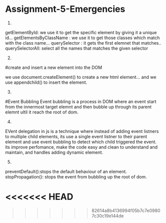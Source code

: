# Assignment-5-Emergencies
1.
getElementById: we use it to get the specific element by giving it a unique id...
getElementsByClassName : we use it to get  those classes which match with the class name...
querySelector : it gets the first elemnet that matches..
querySelectorAll: select all the names that matches the given selector

2.
 #create and insert a new element into the DOM

we use document.createElement() to create a new html element...
and we use appendchild() to insert the element.

3.
#Event Bubbling
Event bubbling is a process in DOM where an event start from the innermost target elemnt and then bubble up through its parent elemnt ultil it reach the root of dom.

4.
EVent delegation in js is a technique where instead of adding event listners to multiple child elements, its use a single event listner to their parent element and use event bubbling to detect which child triggered the event.
its improve perfomance, make the code easy and clean to understand and maintain,  and handles adding dynamic element.

5.
preventDefault():stops the default behaviour of an element.
stopPropagation(): stops the event from bubbling up the root of dom.

<<<<<<< HEAD
=======

>>>>>>> 82614a8b4136994f05b7c7e09807c30c19e144de
